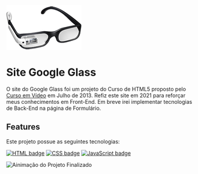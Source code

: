 ![Óculos Google Glass](https://github.com/thyagosantorini/site-google-glass/blob/main/_imagens/glass-oculos-preto-peq.png) 
# Site Google Glass

O site do Google Glass foi um projeto do Curso de HTML5 proposto pelo [ Curso em Vídeo]( https://www.cursoemvideo.com) em Julho de 2013. Refiz este site em 2021 para reforçar meus conhecimentos em Front-End. Em breve irei implementar tecnologias de Back-End na página de Formulário.

## Features

Este projeto possue as seguintes tecnologias:

<p><a href="https://www.w3schools.com/html/" rel="nofollow"><img src="https://camo.githubusercontent.com/0261f3e38706f14db17a97fdb2702b66dcf86d276d913ebe95f41e0af511a5da/68747470733a2f2f696d672e736869656c64732e696f2f62616467652f48544d4c352d4533344632363f7374796c653d666f722d7468652d6261646765266c6f676f3d68746d6c35266c6f676f436f6c6f723d7768697465266c696e6b3d68747470733a2f2f7777772e77337363686f6f6c732e636f6d2f68746d6c2f" alt="HTML badge" data-canonical-src="https://img.shields.io/badge/HTML5-E34F26?style=for-the-badge&amp;logo=html5&amp;logoColor=white&amp;link=https://www.w3schools.com/html/" style="max-width:100%;"></a>
<a href="https://www.w3schools.com/css/" rel="nofollow"><img src="https://camo.githubusercontent.com/5221ad358a660f269966c1f5d9ae65ae0a251b9971e056e9fade29ff281da678/68747470733a2f2f696d672e736869656c64732e696f2f62616467652f435353332d3135373242363f7374796c653d666f722d7468652d6261646765266c6f676f3d63737333266c6f676f436f6c6f723d7768697465266c696e6b3d68747470733a2f2f7777772e77337363686f6f6c732e636f6d2f6373732f" alt="CSS badge" data-canonical-src="https://img.shields.io/badge/CSS3-1572B6?style=for-the-badge&amp;logo=css3&amp;logoColor=white&amp;link=https://www.w3schools.com/css/" style="max-width:100%;"></a>
<a href="https://developer.mozilla.org/en-US/docs/Web/JavaScript" rel="nofollow"><img src="https://camo.githubusercontent.com/2f093d97c5e1bd411271251d8b6a9da09ffbbc2e4a6ac342b203c2629875a83e/68747470733a2f2f696d672e736869656c64732e696f2f62616467652f4a6176615363726970742d4637444631453f7374796c653d666f722d7468652d6261646765266c6f676f3d6a617661736372697074266c6f676f436f6c6f723d626c61636b266c696e6b3d68747470733a2f2f646576656c6f7065722e6d6f7a696c6c612e6f72672f656e2d55532f646f63732f5765622f4a617661536372697074" alt="JavaScript badge" data-canonical-src="https://img.shields.io/badge/JavaScript-F7DF1E?style=for-the-badge&amp;logo=javascript&amp;logoColor=black&amp;link=https://developer.mozilla.org/en-US/docs/Web/JavaScript" style="max-width:100%;"></a>
</p>


![Ainimação do Projeto Finalizado](https://github.com/thyagosantorini/site-google-glass/blob/main/_imagens/Projeto-Concluido.gif)
